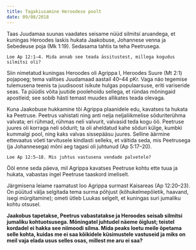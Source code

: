 ```yaml
---
title: Tagakiusamine Heroodese poolt
date: 09/08/2018
---
```


Taas Juudamaa suunas vaadates seisame nüüd silmitsi aruandega, et kuningas
Heroodes laskis hukata Jaakobuse, Johannese venna ja Sebedeuse poja (Mk 1:19).
Sedasama tahtis ta teha Peetrusega.

`Loe Ap 12:1–4. Mida annab see teada ässitustest, millega kogudus silmitsi oli?`

Siin nimetatud kuningas Heroodes oli Agrippa I, Heroodes Suure (Mt 2:1) pojapoeg;
tema valitses Juudamaad aastail 40–44 pKr. Vaga näo tegemise tulemusena
teenis ta juudisoost isikute hulgas populaarsuse, eriti variseride seas. Ta püüdis
võita juutide poolehoidu sellega, et ründas mõningaid apostleid; see sobib hästi
temast muudes allikates teada olevaga.

Kuna Jaakobuse hukkamine tõi Agrippa plaanidele edu, kavatses ta hukata ka
Peetruse. Peetrus vahistati ning anti nelja neljaliikmelise sõduriterühma valvata;
eri rühmad, rühmas neli valvurit, valvasid teda kogu öö. Peetruse juures oli korraga
neli sõdurit; ta oli aheldatud kahe sõduri külge, kumbki kummalgi pool,
ning kaks valvas sissepääsu juures. Selline äärmine ettevaatus võeti tarvitusele
kindlasti selleks, et vältida seda, mis Peetrusega (ja Johannesega) mõni aeg tagasi
oli juhtunud (Ap 5:17–20).

`Loe Ap 12:5–18. Mis juhtus vastusena vendade palvetele?`

Ööl enne seda päeva, mil Agrippa kavatses Peetruse kohtu ette tuua ja hukata,
vabastas ingel Peetruse taaskord imeliselt.

Järgmisena leiame raamatust loo Agrippa surmast Kaisareas (Ap 12:20–23). On
püütud välja selgitada tema surma põhjust (kõhukelmepõletik, haavand, isegi
mürgitamine); ometi ütleb Luukas selgelt, et kuningas suri jumaliku kohtu otsusel.

**Jaakobus tapetakse, Peetrus vabastatakse ja Heroodes seisab silmitsi
jumaliku kohtuotsusega. Mõningatel juhtudel näeme õiglust; teistel kordadel
ei hakka see niimoodi silma. Mida peaks loetu meile õpetama selle
kohta, kuidas me ei saa kõikidele küsimustele vastuseid ja miks on meil
vaja elada usus selles osas, millest me aru ei saa?**
